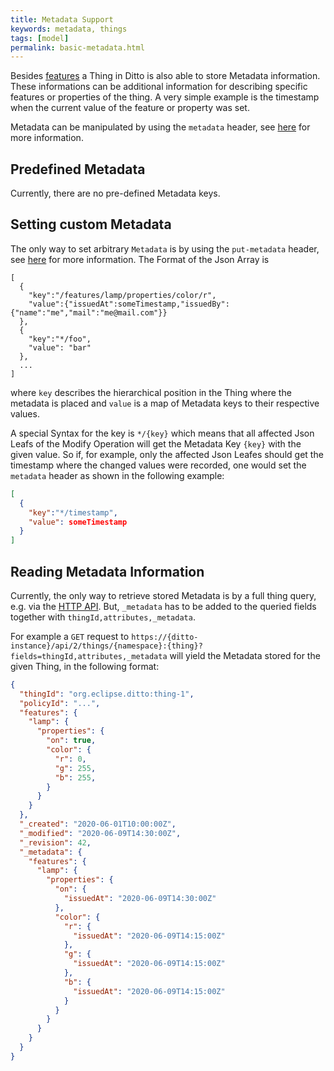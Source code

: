```yaml
---
title: Metadata Support
keywords: metadata, things
tags: [model]
permalink: basic-metadata.html
---
```


Besides [features](basic-feature.html) a Thing in Ditto is also able to store Metadata information. 
These informations can be additional information for describing specific features or properties of the thing.
A very simple example is the timestamp when the current value of the feature or property was set.

Metadata can be manipulated by using the `metadata` header, see [here](protocol-specification.html#headers) for more information.

## Predefined Metadata 

Currently, there are no pre-defined Metadata keys.

<!--
Right now, the only fixed pre-defined Metadata key is `issuedAt`.

### The `issuedAt` Metadata key
 
The Metadata key `issuedAt` describes the timestamp when the current value of a feature property was _recorded_ (_not when it was set_).
This means, that a client _can_ send this value by using the `metadata` header. If the client does not send
this header the `issuedAt` field will be set by Ditto with the timestamp when the value was written.
-->

## Setting custom Metadata

The only way to set arbitrary `Metadata` is by using the `put-metadata` header, see [here](protocol-specification.html#headers) for more information.
The Format of the Json Array is 

```
[
  {
    "key":"/features/lamp/properties/color/r",
    "value":{"issuedAt":someTimestamp,"issuedBy":{"name":"me","mail":"me@mail.com"}}
  },
  {
    "key":"*/foo",
    "value": "bar"
  },
  ...
]
```

where `key` describes the hierarchical position in the Thing where the metadata is placed and 
`value` is a map of Metadata keys to their respective values.

A special Syntax for the key is `*/{key}` which means that all affected Json Leafs of the Modify Operation will
get the Metadata Key `{key}` with the given value. So if, for example, only the affected Json Leafes should 
get the timestamp where the changed values were recorded, one would set the `metadata` header as shown in the
following example: 

```json
[
  {
    "key":"*/timestamp",
    "value": someTimestamp
  }
]
```

## Reading Metadata Information

Currently, the only way to retrieve stored Metadata is by a full thing query, e.g. via the [HTTP API](http-api-doc.html).
But, `_metadata` has to be added to the queried fields together with `thingId,attributes,_metadata`.

For example a `GET` request to `https://{ditto-instance}/api/2/things/{namespace}:{thing}?fields=thingId,attributes,_metadata`
will yield the Metadata stored for the given Thing, in the following format:

```json
{
  "thingId": "org.eclipse.ditto:thing-1",
  "policyId": "...",
  "features": {
    "lamp": {
      "properties": {
        "on": true,
        "color": {
          "r": 0,
          "g": 255,          
          "b": 255,
        }
      }
    }
  },
  "_created": "2020-06-01T10:00:00Z",
  "_modified": "2020-06-09T14:30:00Z",
  "_revision": 42,
  "_metadata": {
    "features": {
      "lamp": {
        "properties": {
          "on": {
            "issuedAt": "2020-06-09T14:30:00Z"
          },
          "color": {
            "r": {
              "issuedAt": "2020-06-09T14:15:00Z"
            },
            "g": {
              "issuedAt": "2020-06-09T14:15:00Z"
            },
            "b": {
              "issuedAt": "2020-06-09T14:15:00Z"
            }
          }
        }
      }
    }
  }
}
``` 